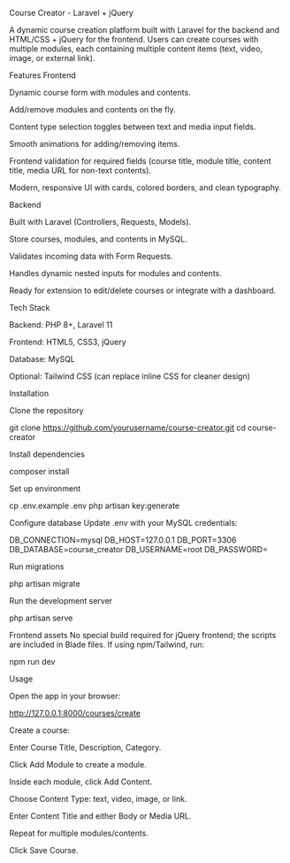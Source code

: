 Course Creator - Laravel + jQuery

A dynamic course creation platform built with Laravel for the backend and HTML/CSS + jQuery for the frontend. Users can create courses with multiple modules, each containing multiple content items (text, video, image, or external link).

Features
Frontend

Dynamic course form with modules and contents.

Add/remove modules and contents on the fly.

Content type selection toggles between text and media input fields.

Smooth animations for adding/removing items.

Frontend validation for required fields (course title, module title, content title, media URL for non-text contents).

Modern, responsive UI with cards, colored borders, and clean typography.

Backend

Built with Laravel (Controllers, Requests, Models).

Store courses, modules, and contents in MySQL.

Validates incoming data with Form Requests.

Handles dynamic nested inputs for modules and contents.

Ready for extension to edit/delete courses or integrate with a dashboard.

Tech Stack

Backend: PHP 8+, Laravel 11

Frontend: HTML5, CSS3, jQuery

Database: MySQL

Optional: Tailwind CSS (can replace inline CSS for cleaner design)

Installation

Clone the repository

git clone https://github.com/yourusername/course-creator.git
cd course-creator


Install dependencies

composer install



Set up environment

cp .env.example .env
php artisan key:generate


Configure database
Update .env with your MySQL credentials:

DB_CONNECTION=mysql
DB_HOST=127.0.0.1
DB_PORT=3306
DB_DATABASE=course_creator
DB_USERNAME=root
DB_PASSWORD=


Run migrations

php artisan migrate


Run the development server

php artisan serve


Frontend assets
No special build required for jQuery frontend; the scripts are included in Blade files. If using npm/Tailwind, run:

npm run dev

Usage

Open the app in your browser:

http://127.0.0.1:8000/courses/create


Create a course:

Enter Course Title, Description, Category.

Click Add Module to create a module.

Inside each module, click Add Content.

Choose Content Type: text, video, image, or link.

Enter Content Title and either Body or Media URL.

Repeat for multiple modules/contents.

Click Save Course.

